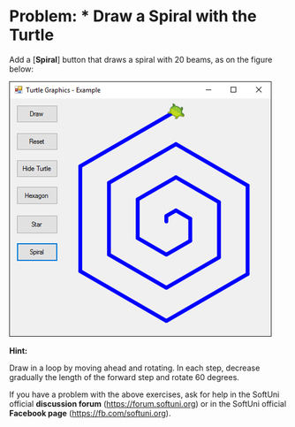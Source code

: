 # Problem: * Draw a Spiral with the Turtle

Add a [**Spiral**] button that draws a spiral with 20 beams, as on the figure below:

![](/assets/chapter-5-images/13.Turtle-graphics-15.png)

**Hint:**

Draw in a loop by moving ahead and rotating. In each step, decrease gradually the length of the forward step and rotate 60 degrees.

If you have a problem with the above exercises, ask for help in the SoftUni official **discussion forum** (https://forum.softuni.org) or in the SoftUni official **Facebook page** (https://fb.com/softuni.org).
